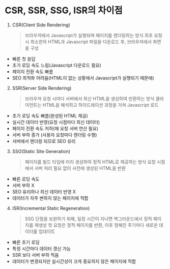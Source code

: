 # CSR, SSR, SSG, ISR의 차이점

1. CSR(Client Side Rendering)
   > 브라우저에서 Javascript가 실행되며 페이지를 렌더링하는 방식
   > 최초 요청 시 최소한의 HTML과 Javascript 파일을 다운로드 후, 브라우저에서 화면을 구성

- 빠른 첫 응답
- 초기 로딩 속도 느림(Javascript 다운로드 필요)
- 페이지 전환 속도 빠름
- SEO 최적화 어려움(HTML이 없는 상황에서 Javascript가 실행되기 때문에)

2. SSR(Server Side Rendering)
   > 브라우저 요청 시마다 서버에서 최신 HTML을 생성하여 반환하는 방식
   > 클라이언트는 HTML을 해석하고 하이드레이션 과정을 거쳐 Javascript 로드

- 초기 로딩 속도 빠름(완성된 HTML 제공)
- 실시간 데이터 반영(요청 시점마다 최신 데이터)
- 페이지 전환 속도 저하(매 요청 서버 연산 필요)
- 서버 부하 증가 (사용자 요청마다 렌더링 수행)
- 서버에서 렌더링 되므로 SEO 유리

3. SSG(Static Site Generation)
   > 페이지를 빌드 타임에 미리 생성하여 정적 HTML로 제공하는 방식
   > 요청 시점에서 서버 처리 필요 없이 사전에 생성된 HTML을 반환

- 빠른 로딩 속도
- 서버 부하 X
- SEO 유리하나 최신 데이터 반영 X
- 데이터가 자주 변하지 않는 페이지에 적합

4. ISR(Incremental Static Regeneration)
   > SSG 단점을 보완하기 위해, 일정 시간이 지나면 백그라운드에서 정적 페이지를 재생성
   > 첫 요청은 정적 페이지를 반환, 이후 정해진 주기마다 새로운 데이터를 업데이트

- 빠른 초기 로딩
- 특정 시간마다 데이터 갱신 가능
- SSR 보다 서버 부하 적음
- 데이터가 변경되지만 실시간성이 크게 중요하지 않은 페이지에 적합
